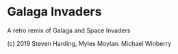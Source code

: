 # Galaga Invaders

A retro remix of Galaga and Space Invaders

(c) 2019 Steven Harding, Myles Moylan. Michael Winberry

